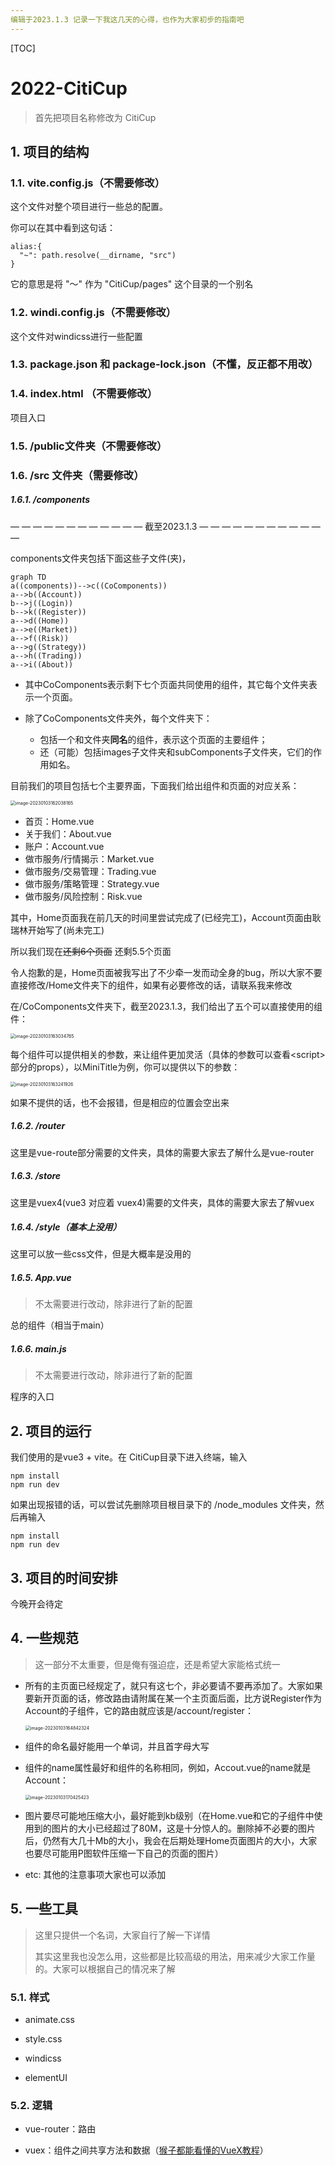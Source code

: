```yaml
---
编辑于2023.1.3 记录一下我这几天的心得，也作为大家初步的指南吧
---
```


[TOC]



# 2022-CitiCup

> 首先把项目名称修改为 CitiCup



## 1. 项目的结构

### 1.1. vite.config.js（不需要修改）

这个文件对整个项目进行一些总的配置。

你可以在其中看到这句话：

```vue
alias:{
  "~": path.resolve(__dirname, "src")
}
```

它的意思是将 "～" 作为 "CitiCup/pages" 这个目录的一个别名

### 1.2. windi.config.js（不需要修改）

这个文件对windicss进行一些配置



### 1.3. package.json 和 package-lock.json（不懂，反正都不用改）

### 1.4. index.html （不需要修改）

项目入口

### 1.5. /public文件夹（不需要修改）

### 1.6. /src 文件夹（需要修改）

##### 1.6.1. /components

— — — — — — — — — — — —          截至2023.1.3                 — — — — — — — — — — — —

components文件夹包括下面这些子文件(夹)，

```mermaid
graph TD
a((components))-->c((CoComponents))
a-->b((Account))
b-->j((Login))
b-->k((Register))
a-->d((Home))
a-->e((Market))
a-->f((Risk))
a-->g((Strategy))
a-->h((Trading))
a-->i((About))
```
- 其中CoComponents表示剩下七个页面共同使用的组件，其它每个文件夹表示一个页面。

- 除了CoComponents文件夹外，每个文件夹下：
  - 包括一个和文件夹**同名**的组件，表示这个页面的主要组件；
  - 还（可能）包括images子文件夹和subComponents子文件夹，它们的作用如名。

目前我们的项目包括七个主要界面，下面我们给出组件和页面的对应关系：

<img src="https://naturalifica.oss-cn-nanjing.aliyuncs.com/~/Users/wuchentian/SoloLearning/Blog/source/imgsimage-20230103162038165.png" alt="image-20230103162038165" style="zoom:50%;" />

- 首页：Home.vue
- 关于我们：About.vue
- 账户：Account.vue
- 做市服务/行情揭示：Market.vue
- 做市服务/交易管理：Trading.vue
- 做市服务/策略管理：Strategy.vue
- 做市服务/风险控制：Risk.vue



其中，Home页面我在前几天的时间里尝试完成了(已经完工)，Account页面由耿瑞林开始写了(尚未完工)

所以我们现在~~还剩6个页面~~ 还剩5.5个页面

令人抱歉的是，Home页面被我写出了不少牵一发而动全身的bug，所以大家不要直接修改/Home文件夹下的组件，如果有必要修改的话，请联系我来修改

在/CoComponents文件夹下，截至2023.1.3，我们给出了五个可以直接使用的组件：

<img src="https://naturalifica.oss-cn-nanjing.aliyuncs.com/~/Users/wuchentian/SoloLearning/Blog/source/imgsimage-20230103163034765.png" alt="image-20230103163034765" style="zoom:50%;" />

每个组件可以提供相关的参数，来让组件更加灵活（具体的参数可以查看\<script>部分的props），以MiniTitle为例，你可以提供以下的参数：

<img src="https://naturalifica.oss-cn-nanjing.aliyuncs.com/~/Users/wuchentian/SoloLearning/Blog/source/imgsimage-20230103163241926.png" alt="image-20230103163241926" style="zoom:50%;" />

如果不提供的话，也不会报错，但是相应的位置会空出来



##### 1.6.2. /router

这里是vue-route部分需要的文件夹，具体的需要大家去了解什么是vue-router





##### 1.6.3. /store

这里是vuex4(vue3 对应着 vuex4)需要的文件夹，具体的需要大家去了解vuex



##### 1.6.4. /style（基本上没用）

这里可以放一些css文件，但是大概率是没用的



##### 1.6.5. App.vue

> 不太需要进行改动，除非进行了新的配置

总的组件（相当于main）



##### 1.6.6. main.js

> 不太需要进行改动，除非进行了新的配置

程序的入口

#### 

## 2. 项目的运行

我们使用的是vue3 + vite。在 CitiCup目录下进入终端，输入

```shell
npm install
npm run dev
```

如果出现报错的话，可以尝试先删除项目根目录下的 /node_modules 文件夹，然后再输入

```shell
npm install
npm run dev
```



## 3. 项目的时间安排

今晚开会待定







## 4. 一些规范

> 这一部分不太重要，但是俺有强迫症，还是希望大家能格式统一



- 所有的主页面已经规定了，就只有这七个，非必要请不要再添加了。大家如果要新开页面的话，修改路由请附属在某一个主页面后面，比方说Register作为Account的子组件，它的路由就应该是/account/register：

  

  <img src="https://naturalifica.oss-cn-nanjing.aliyuncs.com/~/Users/wuchentian/SoloLearning/Blog/source/imgsimage-20230103164842324.png" alt="image-20230103164842324" style="zoom:50%;" />

  

- 组件的命名最好能用一个单词，并且首字母大写

- 组件的name属性最好和组件的名称相同，例如，Accout.vue的name就是Account：

  

  <img src="https://naturalifica.oss-cn-nanjing.aliyuncs.com/~/Users/wuchentian/SoloLearning/Blog/source/imgsimage-20230103170425423.png" alt="image-20230103170425423" style="zoom:50%;" />

  

- 图片要尽可能地压缩大小，最好能到kb级别（在Home.vue和它的子组件中使用到的图片的大小已经超过了80M，这是十分惊人的。删除掉不必要的图片后，仍然有大几十Mb的大小，我会在后期处理Home页面图片的大小，大家也要尽可能用P图软件压缩一下自己的页面的图片）

- etc: 其他的注意事项大家也可以添加



## 5. 一些工具

> 这里只提供一个名词，大家自行了解一下详情
>
> 其实这里我也没怎么用，这些都是比较高级的用法，用来减少大家工作量的。大家可以根据自己的情况来了解



### 5.1. 样式

- animate.css
- style.css

- windicss

- elementUI



### 5.2. 逻辑

- vue-router：路由

- vuex：组件之间共享方法和数据（[猴子都能看懂的VueX教程](https://juejin.cn/post/6928468842377117709)）







